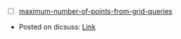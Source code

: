 - [ ] [maximum-number-of-points-from-grid-queries](https://leetcode.com/problems/maximum-number-of-points-from-grid-queries)
 - Posted on dicsuss: [Link](https://leetcode.com/discuss/interview-question/5003561/Can-someone-please-help-me-understand-why-this-code-is-failiing)